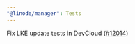 ```yaml
---
"@linode/manager": Tests
---
```


Fix  LKE update tests in DevCloud ([#12014](https://github.com/linode/manager/pull/12014))
